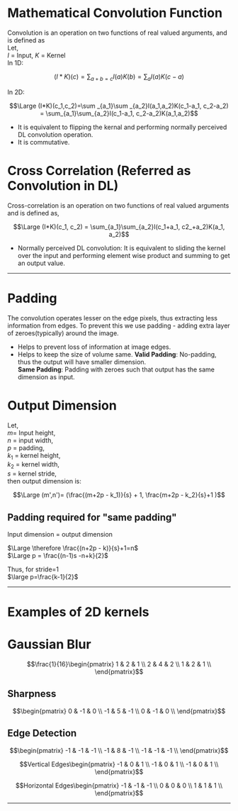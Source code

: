 # Mathematical Convolution Function
Convolution is an operation on two functions of real valued arguments, and is defined as  
Let,  
$I$ = Input,  $K$ = Kernel  
In 1D:  

$$ (I*K)(c)=\sum _{a+b=c}I(a)K(b) = \sum _a I(a)K(c-a)$$

In 2D:  

$$\Large (I*K)(c_1,c_2)=\sum _{a_1}\sum _{a_2}I(a_1,a_2)K(c_1-a_1, c_2-a_2) = \sum_{a_1}\sum_{a_2}I(c_1-a_1, c_2-a_2)K(a_1,a_2)$$

- It is equivalent to flipping the kernal and performing normally perceived DL convolution operation.
- It is commutative.

# Cross Correlation (Referred as Convolution in DL)
Cross-correlation is an operation on two functions of real valued arguments and is defined as,  

$$\Large (I*K)(c_1, c_2) = \sum_{a_1}\sum_{a_2}I(c_1+a_1, c2_+a_2)K(a_1, a_2)$$

- Normally perceived DL convolution: It is equivalent to sliding the kernel over the input and performing element wise product and summing to get an output value.

----
# Padding
The convolution operates lesser on the edge pixels, thus extracting less information from edges. To prevent this we use padding - adding extra layer of zeroes(typically) around the image.
- Helps to prevent loss of information at image edges.
- Helps to keep the size of volume same.
**Valid Padding**: No-padding, thus the output will have smaller dimension.  
**Same Padding**: Padding with zeroes such that output has the same dimension as input.  

# Output Dimension
Let,  
$m$= Input height,  
$n$ = input width,  
$p$ = padding,  
$k_1$ = kernel height,  
$k_2$ = kernel width,  
$s$ = kernel stride,  
then output dimension is:  

$$\Large (m',n')= (\frac{(m+2p - k_1)}{s} + 1,  \frac{m+2p - k_2}{s}+1 )$$

## Padding required for "same padding"
Input dimension = output dimension  

$\Large \therefore \frac{(n+2p - k)}{s}+1=n$  
$\Large p = \frac{(n-1)s -n+k}{2}$  

Thus, for stride=1  
$\large p=\frac{k-1}{2}$  


----
# Examples of 2D kernels

# Gaussian Blur

$$\frac{1}{16}\begin{pmatrix}
1 & 2 & 1 \\
2 & 4 & 2 \\
1 & 2 & 1 \\
\end{pmatrix}$$

## Sharpness

$$\begin{pmatrix}
0 & -1 & 0 \\
-1 & 5 & -1 \\
0 & -1 & 0 \\
\end{pmatrix}$$

## Edge Detection

$$\begin{pmatrix}
-1 & -1 & -1 \\
-1 & 8 & -1 \\
-1 & -1 & -1 \\
\end{pmatrix}$$  

$$Vertical Edges\begin{pmatrix}
-1 & 0 & 1 \\
-1 & 0 & 1 \\
-1 & 0 & 1 \\
\end{pmatrix}$$

$$Horizontal Edges\begin{pmatrix}
-1 & -1 & -1 \\
0 & 0 & 0 \\
1 & 1 & 1 \\
\end{pmatrix}$$

----

